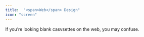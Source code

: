 ```yaml
---
title:  "<span>Web</span> Design"
icon: "screen"
---
```

If you’re looking blank casvsettes on the web, you may confuse.